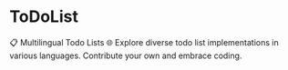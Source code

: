 # ToDoList
📋 Multilingual Todo Lists 🌐 Explore diverse todo list implementations in various languages. Contribute your own and embrace coding.
